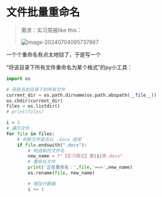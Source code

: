 # 文件批量重命名
> 需求：实习周报like this：
>
> ![image-20240704095737867](https://static.cwoa.net/f37ff5e6205f40199220deb1b645f77f.png)

一个个重命名有点太地狱了，于是写一个

“将该目录下所有文件重命名为某个格式”的py小工具：

```python
import os

# 获取当前目录下的所有文件
current_dir = os.path.dirname(os.path.abspath(__file__))
os.chdir(current_dir)
files = os.listdir()
# print(files)

i = 1
# 遍历文件
for file in files:
    # 判断文件是否以 .docx 结尾
    if file.endswith(".docx"):
        # 构造新的文件名
        new_name = f"【实习周记】第{i}周.docx"
        # 重命名文件
        print('正在重命名：',file,'==>',new_name)
        os.rename(file, new_name)

        # 增加计数器
        i += 1
```